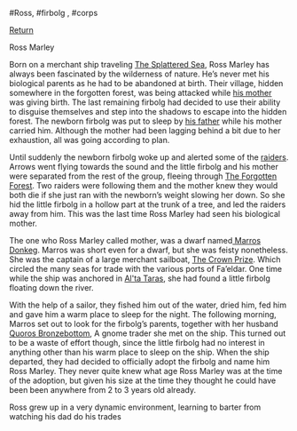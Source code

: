 #Ross, #firbolg , #corps

[ Return](Player%20Characters%20)


Ross Marley

Born on a merchant ship traveling [The Splattered Sea](The%20Splattered%20Sea.md), Ross Marley has always been fascinated by the wilderness of nature. He’s never met his biological parents as he had to be abandoned at birth. Their village, hidden somewhere in the forgotten forest, was being attacked while [his mother](Ross%20Birthmother.md) was giving birth. The last remaining firbolg had decided to use their ability to disguise themselves and step into the shadows to escape into the hidden forest. The newborn firbolg was put to sleep by [his father](Ross%20Birthfather.md) while his mother carried him. Although the mother had been lagging behind a bit due to her exhaustion, all was going according to plan.

Until suddenly the newborn firbolg woke up and alerted some of the [raiders](Corps%20of%20Chains.md). Arrows went flying towards the sound and the little firbolg and his mother were separated from the rest of the group, fleeing through [The Forgotten Forest](The%20Forgotten%20Forest.md). Two raiders were following them and the mother knew they would both die if she just ran with the newborn’s weight slowing her down. So she hid the little firbolg in a hollow part at the trunk of a tree, and led the raiders away from him. This was the last time Ross Marley had seen his biological mother.           

The one who Ross Marley called mother, was a dwarf named[ Marros Donkeg](%20Marros%20Donkeg). Marros was short even for a dwarf, but she was feisty nonetheless. She was the captain of a large merchant sailboat, [The Crown Prize](The%20Crown%20Prize.md). Which circled the many seas for trade with the various ports of Fa’eldar. One time while the ship was anchored in [Al'ta Taras](Al'ta%20Taras.md), she had found a little firbolg floating down the river.

With the help of a sailor, they fished him out of the water, dried him, fed him and gave him a warm place to sleep for the night. The following morning, Marros set out to look for the firbolg’s parents, together with her husband [Quoros Bronzebottom](Quoros%20Bronzebottom.md), A gnome trader she met on the ship. This turned out to be a waste of effort though, since the little firbolg had no interest in anything other than his warm place to sleep on the ship. When the ship departed, they had decided to officially adopt the firbolg and name him Ross Marley. They never quite knew what age Ross Marley was at the time of the adoption, but given his size at the time they thought he could have been been anywhere from 2 to 3 years old already.

Ross grew up in a very dynamic environment, learning to barter from watching his dad do his trades
